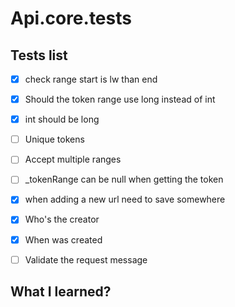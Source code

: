 # Api.core.tests

## Tests list
- [x] check range start is lw than end
- [x] Should the token range use long instead of int
- [x] int should be long
- [ ] Unique tokens
- [ ] Accept multiple ranges
- [ ] _tokenRange can be null when getting the token
- [x] when adding a new url need to save somewhere
- [x] Who's the creator
- [x] When was created
- [ ] Validate the request message


## What I learned?

